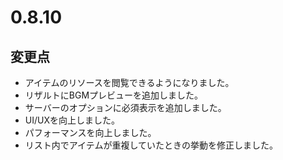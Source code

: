 # 0.8.10

## 変更点

- アイテムのリソースを閲覧できるようになりました。
- リザルトにBGMプレビューを追加しました。
- サーバーのオプションに必須表示を追加しました。
- UI/UXを向上しました。
- パフォーマンスを向上しました。
- リスト内でアイテムが重複していたときの挙動を修正しました。
